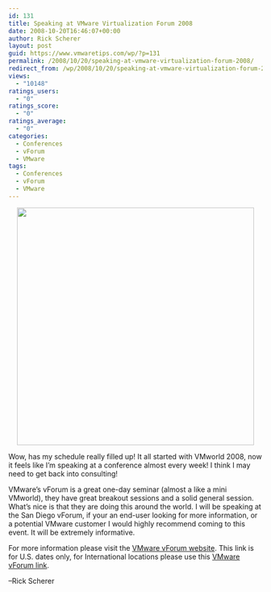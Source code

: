 ```yaml
---
id: 131
title: Speaking at VMware Virtualization Forum 2008
date: 2008-10-20T16:46:07+00:00
author: Rick Scherer
layout: post
guid: https://www.vmwaretips.com/wp/?p=131
permalink: /2008/10/20/speaking-at-vmware-virtualization-forum-2008/
redirect_from: /wp/2008/10/20/speaking-at-vmware-virtualization-forum-2008/
views:
  - "10148"
ratings_users:
  - "0"
ratings_score:
  - "0"
ratings_average:
  - "0"
categories:
  - Conferences
  - vForum
  - VMware
tags:
  - Conferences
  - vForum
  - VMware
---
```

<p style="text-align: center;">
  <a href="http://info.vmware.com/content/VirtualizationForum_Home?src=WWW_08Q2_VMW_OTHER_VIFORUM_PROMO&ossrc=WWW_08Q2_VMW_OTHER_VIFORUM_PROMO" target="_blank"><img class="aligncenter" title="VMware vForum" src="http://campaign.vmware.com/imgs/forum/08/site/header_forum_green.gif" alt="" width="470" /></a>
</p>

Wow, has my schedule really filled up! It all started with VMworld 2008, now it feels like I&#8217;m speaking at a conference almost every week! I think I may need to get back into consulting!



VMware&#8217;s vForum is a great one-day seminar (almost a like a mini VMworld), they have great breakout sessions and a solid general session. What&#8217;s nice is that they are doing this around the world. I will be speaking at the San Diego vForum, if your an end-user looking for more information, or a potential VMware customer I would highly recommend coming to this event. It will be extremely informative.

For more information please visit the <a href="http://info.vmware.com/content/VirtualizationForum_Home?src=WWW_08Q2_VMW_OTHER_VIFORUM_PROMO&ossrc=WWW_08Q2_VMW_OTHER_VIFORUM_PROMO" target="_blank">VMware vForum website</a>. This link is for U.S. dates only, for International locations please use this <a href="http://www.vmware.com/go/vforum2008" target="_blank">VMware vForum link</a>.

&#8211;Rick Scherer
